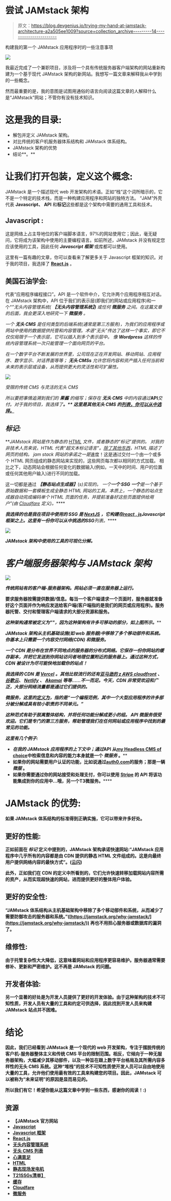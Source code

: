 # 尝试 JAMstack 架构

> 原文：<https://blog.devgenius.io/trying-my-hand-at-jamstack-architecture-a2a505ee1009?source=collection_archive---------14----------------------->

构建我的第一个 JAMstack 应用程序时的一些注意事项

![](img/3f14132513b2dd3557307c293f92d0a1.png)

我最近完成了一个兼职项目，涉及将一个具有传统服务器客户端架构的网站重新构建为一个基于现代 JAMstack 架构的新网站。我想写一篇文章来解释我从中学到的一些概念。

然而最重要的是，我的意图是试图用通俗的语言向阅读这篇文章的人解释什么是“JAMstack”网站；不管你有没有技术知识。

# 这是我的目录:

*   解包并定义 JAMstack 架构。
*   对比传统的客户机服务器体系结构和 JAMstack 体系结构。
*   JAMstack 架构的优势
*   结论**。**

# 让我们打开包装，定义这个概念:

JAMstack 是一个描述现代 web 开发架构的术语。正如“栈”这个词所暗示的，它不是一个特定的技术栈，而是一种构建应用程序和网站的独特方法。
“JAM”外壳代表 **Javascript、** **API** 和**标记**这些都是这个架构中需要的通用工具和技术。

## **Javascript** :

这是网络上占主导地位的客户端脚本语言，97%的网站使用它；因此，毫无疑问，它将成为该架构中使用的主要编程语言。如前所述，JAMstack 并没有规定您应该使用的工具，因此任何 ***Javascript 框架*** 或库都可以使用。

这里有一篇有趣的文章，你可以查看来了解更多关于 Javascript 框架的知识。对于我的项目，我选择了 [**React.js**](https://reactjs.org/) 。

## 美国石油学会:

代表“应用程序编程接口”。API 是一个软件中介，它允许两个应用程序相互对话。在 JAMstack 架构中，API 位于我们的表示层(即我们的网站或应用程序)和一个“*”无头内容管理系统( ***【无头内容管理系统】)*** 或任何 ***微服务*** 之间。在这篇文章的后面，我会更深入地研究一下 ***微服务*** 。*

*一个 ***无头 CMS*** 是任何类型的后端系统(通常是第三方服务)，为我们的应用程序或网站中使用的数据提供托管和内容管理。术语“无头”传达了这样一个事实，即它不仅仅局限于一个表示层，它可以插入到多个表示层中。
像 **Wordpress** 这样的传统内容管理系统一次只能管理一个面向网页的平台。*

*在一个数字平台不断发展的世界里，公司现在正在开发网站、移动网站、应用程序、数字显示、对话界面等等； ***无头 CMSs*** 允许您将内容和资产插入任何当前和未来的表示层或设备，从而提供更大的灵活性和可扩展性。*

*![](img/e6dac9d2994b9b689e540496627ad584.png)*

*受限的传统 CMS 与灵活的无头 CMS*

*所以要把事情追溯到我们的 ***果酱*** 的缩写；保存在 ***无头 CMS*** 中的内容通过***API***交付。对于我的项目，我选择了[](https://www.contentful.com/)****。** 这里是其他无头 CMS 的[列表，你可以从中选择。](https://jamstack.org/headless-cms/)***

## *****标记**:***

***JAMstack 网站是作为静态的 [HTML](https://www.w3schools.com/html/html_intro.asp) 文件，或者静态的“标记”提供的。
对我的非技术人员来说，HTML 代表“超文本标记语言”。[除了其他东西](https://www.w3schools.com/html/html_intro.asp)，HTML 描述了网页的结构。
jam stack 网站的承诺之一是*速度！这是通过交付一个由一个或多个 HTML 网页组成的静态网站来实现的，这些网页每次都以相同的方式加载。
相比之下，动态网站会根据任何变化的数据输入(例如，一天中的时间、用户的位置或任何其他用户输入)进行不同的加载。

这一切都是通过 ***【静态站点生成器】***(*s)实现的。
一个**一个 *SSG* 一个**是一个基于原始数据和一套模板生成全静态 HTML 网站的工具。本质上，一个静态的站点生成器自动完成编码单个 HTML 页面的任务，并提前准备好这些页面提供给用户”(由 [Cloudfare](https://www.cloudflare.com/en-ca/learning/performance/static-site-generator/) 定义)。*****

***我选择的也是我在项目中使用的 SSG 是 [**NextJS**](https://nextjs.org/) ，它构建在[**react . js**](https://reactjs.org/)**Javascript 框架之上。这里有一份你可以从中挑选的**SSG**列表。*****

*****![](img/1e7a7b364b16da8a8adb54f028a796f0.png)*****

*****JAMstack 架构中使用的工具的可视化分解。*****

# *****客户端服务器架构与 JAMstack 架构*****

*****![](img/21eb2602737716faa912da6f610264f6.png)*****

*****传统网站有*的客户端-服务器架构。网站必须一直在服务器上运行。******

******要求服务器按需提供数据/信息。每当一个客户端请求一个页面时，服务器就准备好这个页面并作为响应发送给客户端(客户端指的是我们的网页或应用程序)。服务器托管、交付和管理客户端请求的大部分资源和服务。******

******这种架构通常被定义为"*"，因为这种架构有许多可移动的部分，如上图所示。*******

*******JAMstack 架构从主机基础设施(如 web 服务器)中移除了多个移动部件和系统。你基本上只需要一个**内容交付网络(CDN)** 和**微服务。*********

*******一个 **CDN** 是分布在世界不同地点的服务器的分布式网络。它保存一份你网站的缓存副本，并把它发送到你网站访问者地理位置附近的服务器上。通过这种方式， **CDN** 被设计为尽可能快地加载你的站点！*******

*******我选择的 CDN 是 [Vercel](https://vercel.com/) 。其他比较流行的还有[亚马逊的 z AWS cloudfront](https://aws.amazon.com/cloudfront/) 、[谷歌云](https://cloud.google.com/cdn)、 [Netlify](https://www.netlify.com/) 、 [Akamai](https://www.akamai.com/) 等等……不一而足。今天，CDN 非常受欢迎和广泛，大部分网络流量都是通过它们提供的。*******

*********微服务**，这里的[定义为](https://jamstack.org/glossary/microservice/)，指的是“一个编程范例，其中一个大型应用程序的许多部分被分解成具有较小职责的不同单元。”*******

*******这种范式有助于脱离整体结构，并将任何功能分解成更小的组。
API 微服务很受欢迎。它们是专门的第三方服务，帮助管理我们在任何网站或应用程序中找到的最常见的功能。*******

*******这里有几个例子:*******

*   *******在我的 JAMstack 应用程序的上下文中；通过*API 从[**my Headless CMS of choice**](https://www.contentful.com/)中检索信息和内容的能力本身就是一个 ***微服务*** 。********
*   ******如果你的网站需要用户认证的功能，比如说通过[auth0.com](https://auth0.com/)的服务；那是一辆 ***微服*** 。******
*   ******如果你需要通过你的网站接受和处理支付，你可以使用 [Stripe](https://stripe.com/en-ca) 的 API 将该功能集成到你的应用中…哦，另一个**T3微服务。********

# ******JAMstack 的优势:******

******如果 JAMstack 体系结构的标准得到正确实施，它可以带来许多好处。******

## ********更好的性能**:******

******正如前面在 ***标记*** 定义中提到的，JAMstack 架构承诺快速网站:“JAMstack 应用程序中几乎所有的内容都是由 CDN 提供的静态 HTML 文件组成的。这是向最终用户提供网络内容的最快方式”。([云闪](https://www.cloudflare.com/learning/performance/what-is-jamstack/))******

******此外，正如我们在 **CDN** 的定义中所看到的，它们允许快速转移加载网站内容所需的资产，从而实现超快速的网站，进而提供更好的整体用户体验。******

## ********更好的安全性**:******

******“JAMstack 体系结构从主机基础架构中移除了多个移动部件和系统，从而减少了需要防御攻击的服务器和系统。”([https://jamstack.org/why-jamstack/](https://jamstack.org/why-jamstack/))
再也不用担心服务器或数据库的漏洞了。******

## ********维修性**:******

******由于托管复杂性大大降低，这意味着网站和应用程序更容易维护。服务器通常需要修补、更新和严密维护。这不再是 JAMstack 的问题。******

## ********开发者体验:********

******另一个显著的好处是为开发人员提供了更好的开发体验。由于这种架构的技术不可知性质，开发人员有大量的工具和约定可供选择，因此找到开发人员来构建 JAMstack 站点并不困难。******

# ******结论******

******因此，我们已经看到 JAMstack 是一个现代的 web 开发架构，专注于摆脱传统的客户机-服务器整体主义和传统 CMS 平台的限制范围。相反，它倾向于一种无服务器架构，大幅减少其移动部件，以及一种旨在跟上数字平台格局及其所需内容多样性的无头 CMS 系统。这种“堆栈”的技术不可知性质使开发人员可以自由地使用大量的工具，允许他们使用最有效的工具来构建您的项目。因此，JAMstack 可以被称为“未来证明”的原因是显而易见的。******

******所以我们有它！希望你能从这篇文章中学到一些东西，感谢你的阅读！:)******

## ******资源******

*   ******【JAMstack 官方网站******
*   ******[Javascript](https://en.wikipedia.org/wiki/JavaScript)******
*   ******[Javascript 框架](https://developer.mozilla.org/en-US/docs/Learn/Tools_and_testing/Client-side_JavaScript_frameworks)******
*   ******[React.js](https://reactjs.org/)******
*   ******[无头内容管理系统](https://www.contentful.com/r/knowledgebase/what-is-headless-cms/)******
*   ******[无头 CMS 列表](https://jamstack.org/headless-cms/)******
*   ******[心满意足](https://www.contentful.com/)******
*   ******[HTML](https://www.w3schools.com/html/html_intro.asp)******
*   ******[静态现场发电机](https://www.cloudflare.com/en-ca/learning/performance/static-site-generator/)******
*   ******[T21**SSGs**清单】](https://jamstack.org/generators/)******
*   ******[缓存](https://en.wikipedia.org/wiki/Cache_(computing))******
*   ******[Cloudfare](https://www.cloudflare.com/en-ca/learning/performance/static-site-generator/)******
*   ******[微服务](https://jamstack.org/glossary/microservice/)******